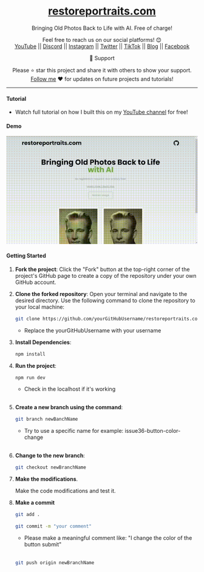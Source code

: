 <div align="center">
  
  <h1><a href="https://www.restoreportraits.com/">restoreportraits.com</a></h1>

Bringing Old Photos Back to Life with AI.
Free of charge!</span>

Feel free to reach us on our social platforms! 😊 <br />
<a href="https://www.youtube.com/@bgwebagency">YouTube</a> || <a href="https://discord.com/invite/62VR3MMCVm">Discord</a> || <a href="https://www.instagram.com/bgwebagency">Instagram</a> || <a href="https://www.twitter.com/kirankdash">Twitter</a> || <a href="https://www.tiktok.com/@bgwebagency">TikTok</a> || <a href="https://www.bgwebagency.in">Blog</a> || <a href="https://www.facebook.com/bgwebagency">Facebook</a>

🙏 Support

Please ⭐️ star this project and share it with others to show your support. [Follow me](https://github.com/kirandash) ❤️ for updates on future projects and tutorials!

---

</div>

#### Tutorial

- Watch full tutorial on how I built this on my [YouTube channel](https://youtu.be/4YXUGuo9OM4) for free!

#### Demo

![](./public/demo_gif.gif)

#### Getting Started

1. **Fork the project**: Click the "Fork" button at the top-right corner of the
   project's GitHub page to create a copy of the repository under your own
   GitHub account.

2. **Clone the forked repository**: Open your terminal and navigate to the
   desired directory. Use the following command to clone the repository to your
   local machine:

   ```bash
   git clone https://github.com/yourGitHubUsername/restoreportraits.com
   ```

   - Replace the yourGitHubUsername with your username

3. **Install Dependencies**:

   ```bash
   npm install
   ```

4. **Run the project**:

   ```bash
   npm run dev
   ```

   - Check in the localhost if it's working \
     <br>

5. **Create a new branch using the command**:

   ```bash
   git branch newBanchName
   ```

   - Try to use a specific name for example: issue36-button-color-change \
     <br>

6. **Change to the new branch**:

   ```bash
   git checkout newBranchName
   ```

7. **Make the modifications**.

   Make the code modifications and test it.

8. **Make a commit**

   ```bash
   git add .
   ```

   ```bash
   git commit -m "your comment"
   ```

   - Please make a meaningful comment like: "I change the color of the button
     submit" \
     <br>

   ```bash
   git push origin newBranchName
   ```
